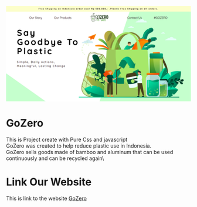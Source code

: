 ![](Screenshot%20from%202021-03-29%2012-54-25.png)
# GoZero
This is Project create with Pure Css and javascript\
GoZero was created to help reduce plastic use in Indonesia.\
GoZero sells goods made of bamboo and aluminum that can be used continuously and can be recycled again\
# Link Our Website
This is link to the website
[GoZero](https://gozero.netlify.app/)
